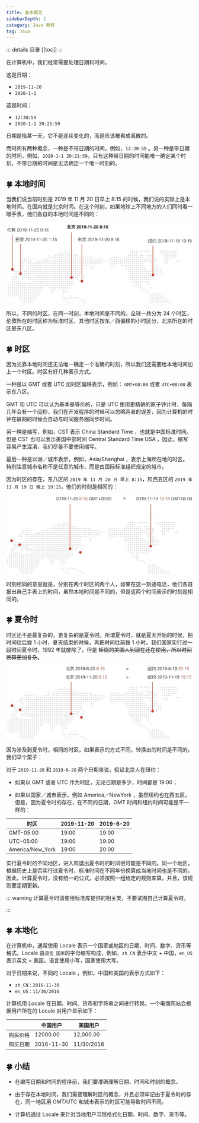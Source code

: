 ```yaml
---
title: 基本概念
sidebarDepth: 1
category: Java 教程
tag: Java
---
```


::: details 目录
[[toc]]
:::

在计算机中，我们经常需要处理日期和时间。

这是日期：

- `2019-11-20`
- `2020-1-1`

这是时间：

- `12:30:59`
- `2020-1-1 20:21:59`

日期是指某一天，它不是连续变化的，而是应该被看成离散的。

而时间有两种概念，一种是不带日期的时间，例如，`12:30:59` 。另一种是带日期的时间，例如，`2020-1-1 20:21:59`，只有这种带日期的时间能唯一确定某个时刻，不带日期的时间是无法确定一个唯一时刻的。

## 🍀 本地时间

当我们说当前时刻是 2019 年 11 月 20 日早上 8:15 的时候，我们说的实际上是本地时间。在国内就是北京时间。在这个时刻，如果地球上不同地方的人们同时看一眼手表，他们各自的本地时间是不同的：

![](assets/20221123213812.png)

所以，不同的时区，在同一时刻，本地时间是不同的。全球一共分为 24 个时区，伦敦所在的时区称为标准时区，其他时区按东／西偏移的小时区分，北京所在的时区是东八区。

## 🍀 时区

因为光靠本地时间还无法唯一确定一个准确的时刻，所以我们还需要给本地时间加上一个时区。时区有好几种表示方式。

一种是以 GMT 或者 UTC 加时区偏移表示，例如： `GMT+08:00` 或者 `UTC+08:00` 表示东八区。

GMT 和 UTC 可以认为基本是等价的，只是 UTC 使用更精确的原子钟计时，每隔几年会有一个闰秒，我们在开发程序的时候可以忽略两者的误差，因为计算机的时钟在联网的时候会自动与时间服务器同步时间。

另一种是缩写，例如，CST 表示 China Standard Time ，也就是中国标准时间。但是 CST 也可以表示美国中部时间 Central Standard Time USA ，因此，缩写容易产生混淆，我们尽量不要使用缩写。

最后一种是以洲／城市表示，例如，Asia/Shanghai ，表示上海所在地的时区。特别注意城市名称不是任意的城市，而是由国际标准组织规定的城市。

因为时区的存在，东八区的 `2019 年 11 月 20 日 早上 8:15`，和西五区的 `2019 年 11 月 19 日 晚上 19:15`，他们的时刻是相同的：

![](assets/20221123221616.png)

时刻相同的意思就是，分别在两个时区的两个人，如果在这一刻通电话，他们各自报出自己手表上的时间，虽然本地时间是不同的，但是这两个时间表示的时刻是相同的。

## 🍀 夏令时

时区还不是最复杂的，更复杂的是夏令时。所谓夏令时，就是夏天开始的时候，把时间往后拨 1 小时，夏天结束的时候，再把时间往前拨 1 小时。我们国家实行过一段时间夏令时，1992 年就废除了，但是 ~~矫情的美国人到现在还在使用，所以时间换算更加复杂~~。

![](assets/20221123221719.png)

因为涉及到夏令时，相同的时区，如果表示的方式不同，转换出的时间是不同的。我们举个栗子：

对于 `2019-11-20` 和 `2019-6-20` 两个日期来说，假设北京人在纽约：

- 如果以 GMT 或者 UTC 作为时区，无论日期是多少，时间都是 19:00；

- 如果以国家／城市表示，例如 America／NewYork ，虽然纽约也在西五区，但是，因为夏令时的存在，在不同的日期，GMT 时间和纽约时间可能是不一样的：

| 时区             | 2019-11-20 | 2019-6-20 |
| ---------------- | ---------- | --------- |
| GMT-05:00        | 19:00      | 19:00     |
| UTC-05:00        | 19:00      | 19:00     |
| America/New_York | 19:00      | 20:00     |

实行夏令时的不同地区，进入和退出夏令时的时间很可能是不同的。同一个地区，根据历史上是否实行过夏令时，标准时间在不同年份换算成当地时间也是不同的。因此，计算夏令时，没有统一的公式，必须按照一组给定的规则来算，并且，该规则要定期更新。

::: warning
计算夏令时请使用标准库提供的相关类，不要试图自己计算夏令时。

:::

## 🍀 本地化

在计算机中，通常使用 Locale 表示一个国家或地区的日期、时间、数字、货币等格式。Locale 由`语言_国家`的字母缩写构成，例如，`zh_CN` 表示中文 + 中国，`en_US` 表示英文 + 美国。语言使用小写，国家使用大写。

对于日期来说，不同的 Locale ，例如，中国和美国的表示方式如下：

- `zh_CN：2016-11-30`
- `en_US：11/30/2016`

计算机用 Locale 在日期、时间、货币和字符串之间进行转换。一个电商网站会根据用户所在的 Locale 对用户显示如下：

|          | 中国用户   | 美国用户   |
| -------- | ---------- | ---------- |
| 购买价格 | 12000.00   | 12,000.00  |
| 购买日期 | 2016-11-30 | 11/30/2016 |

## 🍀 小结

- 在编写日期和时间的程序前，我们要准确理解日期、时间和时刻的概念。

- 由于存在本地时间，我们需要理解时区的概念，并且必须牢记由于夏令时的存在，同一地区用 GMT/UTC 和城市表示的时区可能导致时间不同。

- 计算机通过 Locale 来针对当地用户习惯格式化日期、时间、数字、货币等。
